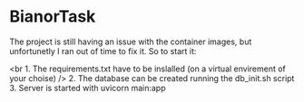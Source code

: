 # BianorTask

The project is still having an issue with the container images, but unfortunetly I ran out of time to fix it. So to start it:

<br 1. The requirements.txt have to be inslalled (on a virtual envirement of your choise) />
2. The database can be created running the db_init.sh script
3. Server is started with uvicorn main:app
